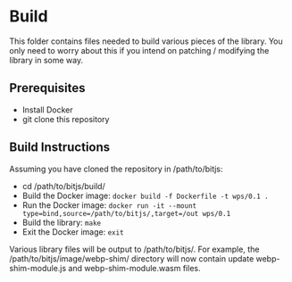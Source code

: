 # Build

This folder contains files needed to build various pieces of the library.  You only need to worry
about this if you intend on patching / modifying the library in some way.

## Prerequisites
  * Install Docker
  * git clone this repository

## Build Instructions

Assuming you have cloned the repository in /path/to/bitjs:
  * cd /path/to/bitjs/build/
  * Build the Docker image: `docker build -f Dockerfile -t wps/0.1 .`
  * Run the Docker image: `docker run -it --mount type=bind,source=/path/to/bitjs/,target=/out wps/0.1`
  * Build the library: `make`
  * Exit the Docker image: `exit`

Various library files will be output to /path/to/bitjs/.  For example, the
/path/to/bitjs/image/webp-shim/ directory will now contain update webp-shim-module.js and
webp-shim-module.wasm files.
